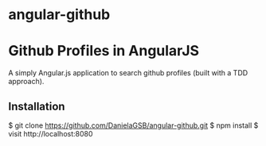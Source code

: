 # angular-github
 Github Profiles in AngularJS
===============
A simply Angular.js application to search github profiles (built with a TDD approach).

Installation
------------
$ git clone https://github.com/DanielaGSB/angular-github.git
$ npm install
$ visit http://localhost:8080
